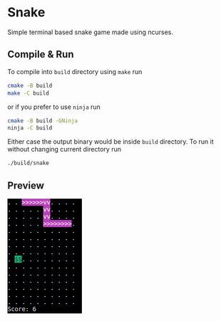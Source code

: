 # Snake
Simple terminal based snake game made using ncurses.
## Compile & Run
To compile into `build` directory using `make` run
```sh
cmake -B build
make -C build
```
or if you prefer to use `ninja` run
```sh
cmake -B build -GNinja
ninja -C build
```
Either case the output binary would be inside `build` directory. To run it without changing current directory run
```sh
./build/snake
```

## Preview
![](ss/ss0.png)
